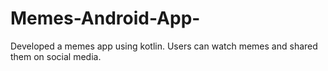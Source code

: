 # Memes-Android-App-
Developed a memes app using kotlin. Users can watch memes and shared them on social media.
